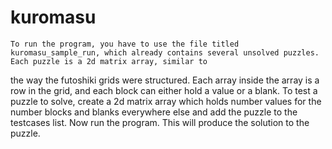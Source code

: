 # kuromasu

	To run the program, you have to use the file titled kuromasu_sample_run, which already contains several unsolved puzzles. Each puzzle is a 2d matrix array, similar to
the way the futoshiki grids were structured. Each array inside the array is a row in the grid, and each block can either hold a value or a blank. 
	To test a puzzle to solve, create a 2d matrix array which holds number values for the number blocks and blanks everywhere else and add the puzzle to the testcases list. Now run the program. This will produce the solution to the puzzle. 
